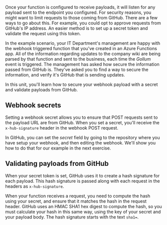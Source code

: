 Once your function is configured to receive payloads, it will listen for any payload sent to the endpoint you configured. For security reasons, you might want to limit requests to those coming from GitHub. There are a few ways to go about this. For example, you could opt to approve requests from GitHub's IP address. An easier method is to set up a secret token and validate the request using this token.

In the example scenario, your IT Department's management are happy with the webhook triggered function that you've created in an Azure Functions app. All of the information regarding updates to the company wiki are being parsed by that function and sent to the business, each time the *Gollum* event is triggered. The management has asked how secure the information passed from GitHub is. They've asked you to find a way to secure the information, and verify it's GitHub that is sending updates.

In this unit, you'll learn how to secure your webhook payload with a secret and validate payloads from GitHub.

## Webhook secrets

Setting a webhook secret allows you to ensure that POST requests sent to the payload URL are from GitHub. When you set a secret, you'll receive the `x-hub-signature` header in the webhook POST request.

In GitHub, you can set the *secret* field by going to the repository where you have setup your webhook, and then editing the webhook. We'll show you how to do that for our example in the next exercise.


## Validating payloads from GitHub

When your secret token is set, GitHub uses it to create a hash signature for each payload. This hash signature is passed along with each request in the headers as `x-hub-signature`.

When your function receives a request, you need to compute the hash using your secret, and ensure that it matches the hash in the request header. GitHub uses an HMAC SHA1 hex digest to compute the hash, so you must calculate your hash in this same way, using the key of your secret and your payload body. The hash signature starts with the text `sha1=`.